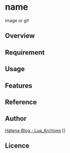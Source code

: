 # name

image or gif

## Overview

## Requirement

## Usage

## Features

## Reference

## Author

[Hatena-Blog - Lua_Archives](https://luarce.hatenablog.com/archive)
[]

## Licence

